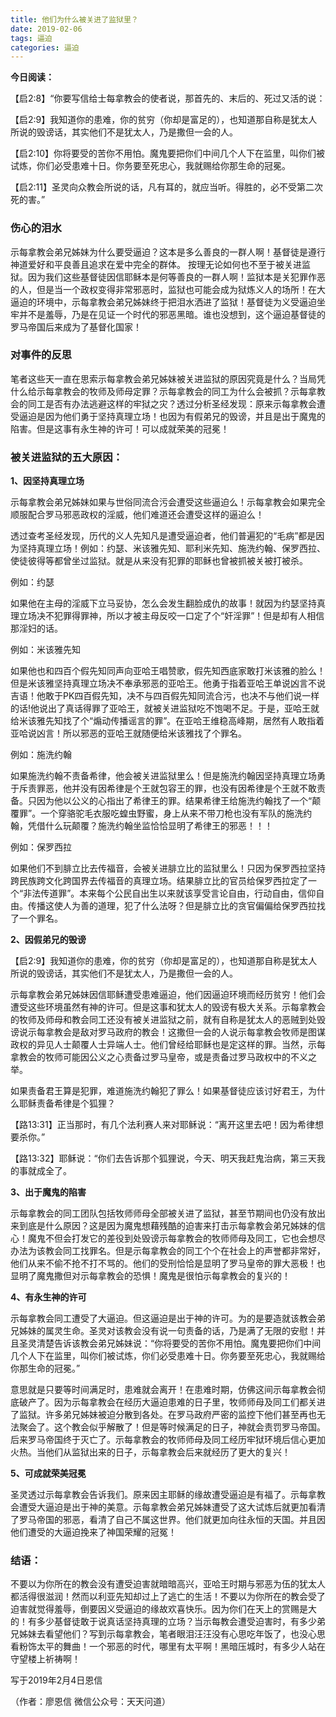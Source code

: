 ```yaml
---
title: 他们为什么被关进了监狱里？
date: 2019-02-06
tags: 逼迫
categories: 逼迫
---
```



**今日阅读：**

【启2:8】“你要写信给士每拿教会的使者说，那首先的、末后的、死过又活的说：

【启2:9】我知道你的患难，你的贫穷（你却是富足的），也知道那自称是犹太人所说的毁谤话，其实他们不是犹太人，乃是撒但一会的人。

【启2:10】你将要受的苦你不用怕。魔鬼要把你们中间几个人下在监里，叫你们被试炼，你们必受患难十日。你务要至死忠心，我就赐给你那生命的冠冕。

【启2:11】圣灵向众教会所说的话，凡有耳的，就应当听。得胜的，必不受第二次死的害。”

### 伤心的泪水

示每拿教会弟兄姊妹为什么要受逼迫？这本是多么善良的一群人啊！基督徒是遵行神道爱好和平良善且追求在爱中完全的群体。 按理无论如何也不至于被关进监狱。因为我们这些基督徒因信耶稣本是何等善良的一群人啊！监狱本是关犯罪作恶的人，但是当一个政权变得非常邪恶时，监狱也可能会成为狱炼义人的场所！在大逼迫的环境中，示每拿教会弟兄姊妹终于把泪水洒进了监狱！基督徒为义受逼迫坐牢并不是羞辱，乃是在见证一个时代的邪恶黑暗。谁也没想到，这个逼迫基督徒的罗马帝国后来成为了基督化国家！

### 对事件的反思

笔者这些天一直在思索示每拿教会弟兄姊妹被关进监狱的原因究竟是什么？当局凭什么给示每拿教会的牧师及师母定罪？示每拿教会的同工为什么会被抓？示每拿教会的同工是否有办法逃避这样的牢狱之灾？透过分析圣经发现：原来示每拿教会遭受逼迫是因为他们勇于坚持真理立场！也因为有假弟兄的毁谤，并且是出于魔鬼的陷害。但是这事有永生神的许可！可以成就荣美的冠冕！

### 被关进监狱的五大原因：

**1、因坚持真理立场**

示每拿教会弟兄姊妹如果与世俗同流合污会遭受这些逼迫么！示每拿教会如果完全顺服配合罗马邪恶政权的淫威，他们难道还会遭受这样的逼迫么！

透过查考圣经发现，历代的义人先知凡是遭受逼迫者，他们普遍犯的“毛病”都是因为坚持真理立场！例如：约瑟、米该雅先知、耶利米先知、施洗约翰、保罗西拉、使徒彼得等都曾坐过监狱。就是从来没有犯罪的耶稣也曾被抓被关被打被杀。

例如：约瑟

如果他在主母的淫威下立马妥协，怎么会发生翻脸成仇的故事！就因为约瑟坚持真理立场决不犯罪得罪神，所以才被主母反咬一口定了个“奸淫罪”！但是却有人相信那淫妇的话。

例如：米该雅先知

如果他也和四百个假先知同声向亚哈王唱赞歌，假先知西底家敢打米该雅的脸么！但是米该雅坚持真理立场决不奉承邪恶的亚哈王。他勇于指着亚哈王单说凶言不说吉语！他敢于PK四百假先知，决不与四百假先知同流合污，也决不与他们说一样的话!他说出了真话得罪了亚哈王，就被关进监狱吃不饱喝不足。于是，亚哈王就给米该雅先知找了个“煽动传播谣言的罪”。在亚哈王维稳高峰期，居然有人敢指着亚哈说凶言！所以邪恶的亚哈王就随便给米该雅找了个罪名。

例如：施洗约翰

如果施洗约翰不责备希律，他会被关进监狱里么！但是施洗约翰因坚持真理立场勇于斥责罪恶，他并没有因希律是个王就包容王的罪，也没有因希律是个王就不敢责备。只因为他以公义的心指出了希律王的罪。结果希律王给施洗约翰找了一个“颠覆罪”。一个穿骆驼毛衣服吃蝗虫野蜜，身上从来不带刀枪也没有军队的施洗约翰，凭借什么玩颠覆？施洗约翰坐监恰恰显明了希律王的邪恶！！！

例如：保罗西拉

如果他们不到腓立比去传福音，会被关进腓立比的监狱里么！只因为保罗西拉坚持跨民族跨文化跨国界去传福音的真理立场。结果腓立比的官员给保罗西拉定了一个“非法传道罪”。本来每个公民自出生以来就该享受言论自由，行动自由，信仰自由。传播这使人为善的道理，犯了什么法呀？但是腓立比的贪官偏偏给保罗西拉找了一个罪名。

**2、因假弟兄的毁谤**

【启2:9】我知道你的患难，你的贫穷（你却是富足的），也知道那自称是犹太人所说的毁谤话，其实他们不是犹太人，乃是撒但一会的人。

示每拿教会弟兄姊妹因信耶稣遭受患难逼迫，他们因逼迫环境而经历贫穷！他们会遭受这些环境虽然有神的许可。但是这事和犹太人的毁谤有极大关系。示每拿教会的牧师及师母和教会同工还没有被关进监狱之前，就有自称是犹太人的恶贼到处毁谤说示每拿教会是敌对罗马政府的教会！这撒但一会的人说示每拿教会牧师是图谋政权的异见人士颠覆人士异端人士。他们曾经给耶稣也是定这样的罪。当然，示每拿教会的牧师可能因公义之心责备过罗马皇帝，或是责备过罗马政权中的不义之举。

如果责备君王算是犯罪，难道施洗约翰犯了罪么！如果基督徒应该讨好君王，为什么耶稣责备希律是个狐狸？

【路13:31】正当那时，有几个法利赛人来对耶稣说：“离开这里去吧！因为希律想要杀你。”

【路13:32】耶稣说：“你们去告诉那个狐狸说，今天、明天我赶鬼治病，第三天我的事就成全了。

**3、出于魔鬼的陷害**

示每拿教会的同工团队包括牧师师母全部被关进了监狱，甚至节期间也仍没有放出来到底是什么原因？这是因为魔鬼想藉残酷的迫害来打击示每拿教会弟兄姊妹的信心！魔鬼不但会打发它的差役到处毁谤示每拿教会的牧师师母及同工，它也会想尽办法为该教会同工找罪名。但是示每拿教会的同工个个在社会上的声誉都非常好，他们从来不偷不抢不打不骂的。他们的受刑恰恰是显明了罗马皇帝的罪大恶极！也显明了魔鬼撒但对示每拿教会的恐惧！魔鬼是很怕示每拿教会的复兴的！

**4、有永生神的许可**

示每拿教会同工遭受了大逼迫。但这逼迫是出于神的许可。为的是要造就该教会弟兄姊妹的属灵生命。圣灵对该教会没有说一句责备的话，乃是满了无限的安慰！并且圣灵清楚告诉该教会弟兄姊妹说：“你将要受的苦你不用怕。魔鬼要把你们中间几个人下在监里，叫你们被试炼，你们必受患难十日。你务要至死忠心，我就赐给你那生命的冠冕。”

意思就是只要等时间满足时，患难就会离开！在患难时期，仿佛这间示每拿教会彻底破产了。因为示每拿教会在经历大逼迫患难的日子里，牧师师母及同工们都关进了监狱。许多弟兄姊妹被迫分散到各处。在罗马政府严密的监控下他们甚至再也无法聚会了。这个教会似乎解散了！但是等时候满足的日子，神就会责罚罗马帝国。后来罗马帝国终于灭亡了。示每拿教会的牧师师母及同工经历牢狱环境后信心更加火热。当他们从监狱出来的日子，示每拿教会后来就经历了更大的复兴！

**5、可成就荣美冠冕**

圣灵透过示每拿教会告诉我们。原来因主耶稣的缘故遭受逼迫是有福了。示每拿教会遭受大逼迫是出于神的美意。示每拿教会弟兄姊妹遭受了这大试炼后就更加看清了罗马帝国的邪恶，看清了自己不属这世界。他们就更加向往永恒的天国。并且因他们遭受的大逼迫挽来了神国荣耀的冠冤！

### 结语：

不要以为你所在的教会没有遭受迫害就暗暗高兴，亚哈王时期与邪恶为伍的犹太人都活得很滋润！然而以利亚先知却过上了逃亡的生活！不要以为你所在的教会受了迫害就觉得羞辱，倒要因义受逼迫的缘故欢喜快乐。因为你们在天上的赏赐是大的！有多少基督徒敢于说真话坚持真理的立场？当示每教会遭受迫害时，有多少弟兄姊妹去看望他们？写到示每拿教会，笔者眼泪汪汪没有心思吃年饭了，也没心思看粉饰太平的舞曲！一个邪恶的时代，哪里有太平啊！黑暗压城时，有多少人站在守望楼上祈祷啊！

写于2019年2月4日恩信

（作者：廖恩信  微信公众号：天天问道）